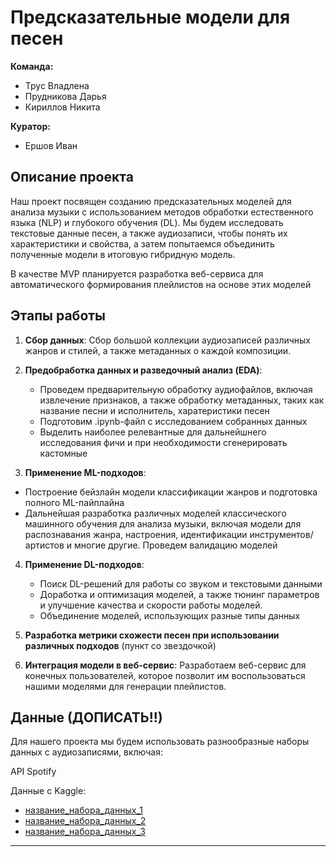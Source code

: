 # Предсказательные модели для песен

**Команда:**
- Трус Владлена
- Прудникова Дарья
- Кириллов Никита

**Куратор:**
- Ершов Иван

## Описание проекта

  Наш проект посвящен созданию предсказательных моделей для анализа музыки с использованием методов обработки естественного языка (NLP) и глубокого обучения (DL). 
Мы будем исследовать текстовые данные песен, а также аудиозаписи, чтобы понять их характеристики и свойства, а затем попытаемся объединить полученные модели в итоговую гибридную модель.

В качестве MVP планируется разработка веб-сервиса для автоматического формирования плейлистов на основе этих моделей

## Этапы работы

1. **Сбор данных**: Сбор большой коллекции аудиозаписей различных жанров и стилей, а также метаданных о каждой композиции. 

2. **Предобработка данных и разведочный анализ (EDA)**:
   - Проведем предварительную обработку аудиофайлов, включая извлечение признаков, а также обработку метаданных, таких как название песни и исполнитель, харатеристики песен
   - Подготовим .ipynb-файл с исследованием собранных данных
   - Выделить наиболее релевантные для дальнейшнего исследования фичи и при необходимости сгенерировать кастомные

4. **Применение ML-подходов**:

  - Построение бейзлайн модели классификации жанров и подготовка полного ML-пайплайна  
  - Дальнейшая разработка различных моделей классического машинного обучения для анализа музыки, включая модели для распознавания жанра, настроения, идентификации инструментов/артистов и многие другие. Проведем валидацию моделей

4. **Применение DL-подходов**:

   - Поиск DL-решений для работы со звуком и текстовыми данными
   - Доработка и оптимизация моделей, а также тюнинг параметров и улучшение качества и скорости работы моделей.
   - Объединение моделей, использующих разные типы данных

5. **Разработка метрики схожести песен при использовании различных подходов** (пункт со звездочкой)

6. **Интеграция модели в веб-сервис**: Разработаем веб-сервис для конечных пользователей, которое позволит им воспользоваться нашими моделями для генерации плейлистов.

## Данные (ДОПИСАТЬ!!)

Для нашего проекта мы будем использовать разнообразные наборы данных с аудиозаписями, включая:

API Spotify

Данные с Kaggle: 

- [название_набора_данных_1](ссылка_на_набор_данных_1)
- [название_набора_данных_2](ссылка_на_набор_данных_2)
- [название_набора_данных_3](ссылка_на_набор_данных_3)

---

